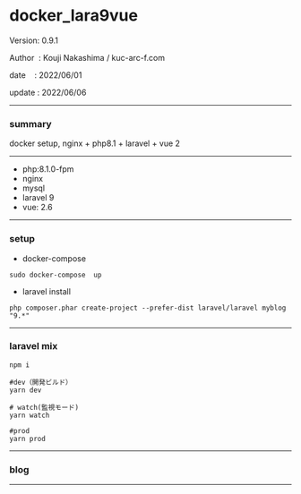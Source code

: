 ﻿# docker_lara9vue

 Version: 0.9.1

 Author  : Kouji Nakashima / kuc-arc-f.com

 date    : 2022/06/01
 
 update  : 2022/06/06

***

### summary

docker setup, nginx + php8.1 + laravel + vue 2

***
* php:8.1.0-fpm
* nginx
* mysql
* laravel 9
* vue: 2.6

***
### setup

* docker-compose
```
sudo docker-compose  up
```

* laravel install
```
php composer.phar create-project --prefer-dist laravel/laravel myblog "9.*" 
```

***
### laravel mix
```
npm i

#dev（開発ビルド）
yarn dev

# watch(監視モード)
yarn watch

#prod
yarn prod

```

***
### blog

***
